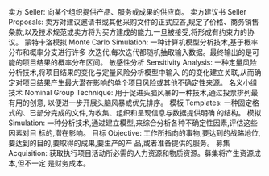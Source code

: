 卖方 Seller: 向某个组织提供产品、服务或成果的供应商。
卖方建议书 Seller Proposals: 卖方对建议邀请书或其他采购文件的正式应答,规定了价格、商务销售
条款,以及技术规范或卖方将为买方建成的能力,一旦被接受,将形成有约束力的协议。
蒙特卡洛模拟 Monte Carlo Simulation: 一种计算机模型分析技术,基于概率分布和概率分支进行许多
次迭代,每次迭代都随机抽取输入数据。最终输出的是可能的项目结果的概率分布区间。
敏感性分析 Sensitivity Analysis: 一种定量风险分析技术,将项目结果的变化与定量风险分析模型中输入
的的变化建立关联,从而确定对项目结果产生最大潜在影响的单个项目风险或其他不确定性来源。
名义小组技术 Nominal Group Technique: 用于促进头脑风暴的一种技术,通过投票排列最有用的创意,
以便进一步开展头脑风暴或优先排序。
模板 Templates: 一种固定格式的、已部分完成的文件,为收集、组织和呈现信息与数据提供明确
的结构。
模拟 Simulation: 一种分析技术,通过建立模型,来综合分析各种不确定性因素,评估这些因素对目
标的,潜在影响。
目标 Objective: 工作所指向的事物,要达到的战略地位,要达到的目的,要取得的成果,要生产的产
品,或者准备提供的服务。
募集 Acquisition: 获取执行项目活动所必需的人力资源和物质资源。募集将产生资源成本,但不一定
是财务成本。